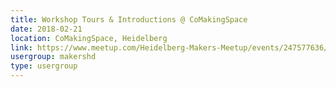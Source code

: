 ```yaml
---
title: Workshop Tours & Introductions @ CoMakingSpace
date: 2018-02-21
location: CoMakingSpace, Heidelberg
link: https://www.meetup.com/Heidelberg-Makers-Meetup/events/247577636/
usergroup: makershd
type: usergroup
---
```


